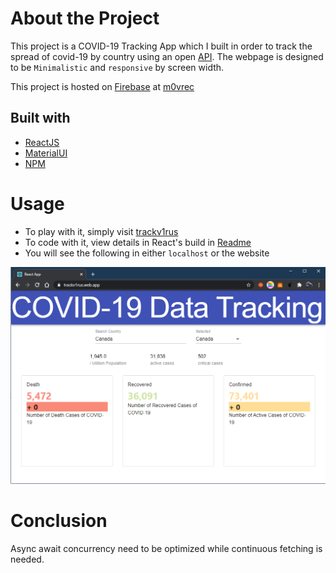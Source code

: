 # About the Project

This project is a COVID-19 Tracking App which I built in order to track the spread of covid-19 by country using an open [API](https://postman-toolboxes.github.io/covid-19/#featured-collections). The webpage is designed to be ```Minimalistic``` and ```responsive``` by screen width.

This project is hosted on [Firebase](https://firebase.google.com/) at [m0vrec](https://m0vrec.web.app/)

## Built with

* [ReactJS](https://reactjs.org/)
* [MaterialUI](https://material-ui.com/)
* [NPM](https://www.npmjs.com/)

# Usage

* To play with it, simply visit [trackv1rus](https://trackv1rus.web.app/)
* To code with it, view details in React's build in [Readme](https://github.com/Xiao4Dan/COVID19-Tracking/blob/master/covid19-tracking/README.md)
* You will see the following in either ```localhost``` or the website

![Screenshot](https://github.com/Xiao4Dan/COVID19-Tracking/blob/master/Screenshot.PNG?raw=true)

# Conclusion

Async await concurrency need to be optimized while continuous fetching is needed.
